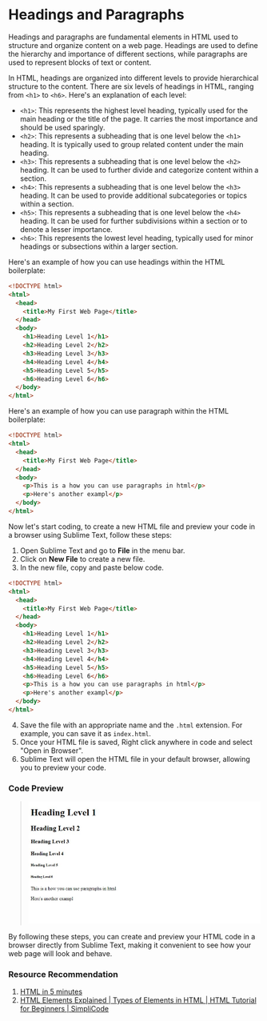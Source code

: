 # Headings and Paragraphs

Headings and paragraphs are fundamental elements in HTML used to structure and organize content on a web page. Headings are used to define the hierarchy and importance of different sections, while paragraphs are used to represent blocks of text or content.

In HTML, headings are organized into different levels to provide hierarchical structure to the content. There are six levels of headings in HTML, ranging from `<h1>` to `<h6>`. Here's an explanation of each level:

- `<h1>`: This represents the highest level heading, typically used for the main heading or the title of the page. It carries the most importance and should be used sparingly.
- `<h2>`: This represents a subheading that is one level below the `<h1>` heading. It is typically used to group related content under the main heading.
- `<h3>`: This represents a subheading that is one level below the `<h2>` heading. It can be used to further divide and categorize content within a section.
- `<h4>`: This represents a subheading that is one level below the `<h3>` heading. It can be used to provide additional subcategories or topics within a section.
- `<h5>`: This represents a subheading that is one level below the `<h4>` heading. It can be used for further subdivisions within a section or to denote a lesser importance.
- `<h6>`: This represents the lowest level heading, typically used for minor headings or subsections within a larger section.

Here's an example of how you can use headings within the HTML boilerplate:

```html
<!DOCTYPE html>
<html>
  <head>
    <title>My First Web Page</title>
  </head>
  <body>
    <h1>Heading Level 1</h1>
    <h2>Heading Level 2</h2>
    <h3>Heading Level 3</h3>
    <h4>Heading Level 4</h4>
    <h5>Heading Level 5</h5>
    <h6>Heading Level 6</h6>
  </body>
</html>
```

Here's an example of how you can use paragraph within the HTML boilerplate:

```html
<!DOCTYPE html>
<html>
  <head>
    <title>My First Web Page</title>
  </head>
  <body>
    <p>This is a how you can use paragraphs in html</p>
    <p>Here's another exampl</p>
  </body>
</html>
```

Now let's start coding, to create a new HTML file and preview your code in a browser using Sublime Text, follow these steps:

1. Open Sublime Text and go to **File** in the menu bar.
2. Click on **New File** to create a new file.
3. In the new file, copy and paste below code.

```html
<!DOCTYPE html>
<html>
  <head>
    <title>My First Web Page</title>
  </head>
  <body>
    <h1>Heading Level 1</h1>
    <h2>Heading Level 2</h2>
    <h3>Heading Level 3</h3>
    <h4>Heading Level 4</h4>
    <h5>Heading Level 5</h5>
    <h6>Heading Level 6</h6>
    <p>This is a how you can use paragraphs in html</p>
    <p>Here's another exampl</p>
  </body>
</html>
```

4. Save the file with an appropriate name and the `.html` extension. For example, you can save it as `index.html`.
5. Once your HTML file is saved, Right click anywhere in code and select "Open in Browser".
6. Sublime Text will open the HTML file in your default browser, allowing you to preview your code.

### Code Preview

> ![Code Preview](https://raw.githubusercontent.com/Abiey2579/designgriddata/master/learnpath/assets/images/headings-and-paragraphs.jpg)

By following these steps, you can create and preview your HTML code in a browser directly from Sublime Text, making it convenient to see how your web page will look and behave.

### Resource Recommendation

1. <a href="https://youtu.be/salY_Sm6mv4" target="_blank">HTML in 5 minutes</a>
2. <a href="https://youtu.be/xR-dcJNRyVs" target="_blank">HTML Elements Explained | Types of Elements in HTML | HTML Tutorial for Beginners | SimpliCode
   </a>
